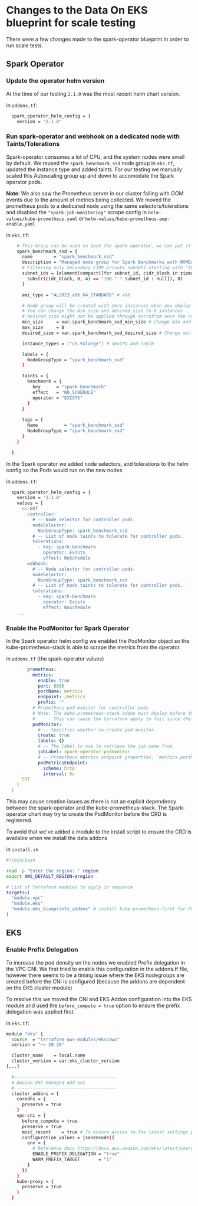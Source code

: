 # Changes to the Data On EKS blueprint for scale testing
There were a few changes made to the spark-operator blueprint in order to run scale tests.

## Spark Operator
### Update the operator helm version
At the time of our testing `2.1.0` was the most recent helm chart version.

in `addons.tf`:
```sh
  spark_operator_helm_config = {
    version = "2.1.0"
```

### Run spark-operator and webhook on a dedicated node with Taints/Tolerations
Spark-operator consumes a lot of CPU, and the system nodes were small by default. 
We reused the `spark_benchmark_ssd` node group in `eks.tf`, updated the instance type and added taints. For our testing we manually scaled this Autoscaling group up and down to accomodate the Spark operator pods.

**Note**: We also saw the Prometheus server in our cluster failing with OOM events due to the amount of metrics being collected. We moved the prometheus pods to a dedicated node using the same selectors/tolerations and disabled the `"spark-job-monitoring"` scrape config in `helm-values/kube-prometheus.yaml` or `helm-values/kube-prometheus-amp-enable.yaml`

in `eks.tf`:
```sh
    # This Group can be used to back the spark operator, we can put it on a stand alone box via to ensure the best performance.
    spark_benchmark_ssd = {
      name        = "spark_benchmark_ssd"
      description = "Managed node group for Spark Benchmarks with NVMEe SSD using x86 or ARM"
      # Filtering only Secondary CIDR private subnets starting with "100.". Subnet IDs where the nodes/node groups will be provisioned
      subnet_ids = [element(compact([for subnet_id, cidr_block in zipmap(module.vpc.private_subnets, module.vpc.private_subnets_cidr_blocks) :
        substr(cidr_block, 0, 4) == "100." ? subnet_id : null]), 0)
      ]

      ami_type = "AL2023_x86_64_STANDARD" # x86

      # Node group will be created with zero instances when you deploy the blueprint.
      # You can change the min_size and desired_size to 6 instances
      # desired_size might not be applied through terrafrom once the node group is created so this needs to be adjusted in AWS Console.
      min_size     = var.spark_benchmark_ssd_min_size # Change min and desired to 6 for running benchmarks
      max_size     = 8
      desired_size = var.spark_benchmark_ssd_desired_size # Change min and desired to 6 for running benchmarks

      instance_types = ["c5.9xlarge"] # 36vCPU and 72GiB

      labels = {
        NodeGroupType = "spark_benchmark_ssd"
      }

      taints = {
        benchmark = {
          key      = "spark-benchmark"
          effect   = "NO_SCHEDULE"
          operator = "EXISTS"
        }
      }      
      
      tags = {
        Name          = "spark_benchmark_ssd"
        NodeGroupType = "spark_benchmark_ssd"
      }
    }

  }

```

In the Spark operator we added node selectors, and tolerations to the helm config so the Pods would run on the new nodes

in `addons.tf`:
```sh
  spark_operator_helm_config = {
    version = "2.1.0"
    values = [
      <<-EOT
        controller:
          # -- Node selector for controller pods.
          nodeSelector:
            NodeGroupType: spark_benchmark_ssd
          # -- List of node taints to tolerate for controller pods.
          tolerations:
            - key: spark-benchmark
              operator: Exists
              effect: NoSchedule
        webhook:
          # -- Node selector for controller pods.
          nodeSelector:
            NodeGroupType: spark_benchmark_ssd
          # -- List of node taints to tolerate for controller pods.
          tolerations:
            - key: spark-benchmark
              operator: Exists
              effect: NoSchedule
    ...
```

### Enable the PodMonitor for Spark Operator
In the Spark operator helm config we enabled the PodMonitor object so the kube-prometheus-stack is able to scrape the metrics from the operator.

in `addons.tf` (the spark-operator values)
```yaml
        prometheus:
          metrics:
            enable: true
            port: 8080
            portName: metrics
            endpoint: /metrics
            prefix: ""
          # Prometheus pod monitor for controller pods
          # Note: The kube-prometheus-stack addon must deploy before the PodMonitor CRD is available.
          #       This can cause the terraform apply to fail since the addons are deployed in parallel
          podMonitor:
            # -- Specifies whether to create pod monitor.
            create: true
            labels: {}
            # -- The label to use to retrieve the job name from
            jobLabel: spark-operator-podmonitor
            # -- Prometheus metrics endpoint properties. `metrics.portName` will be used as a port
            podMetricsEndpoint:
              scheme: http
              interval: 5s
      EOT
    ]
  }
```

This may cause creation issues as there is not an explicit dependency between the spark-operator and the kube-prometheus-stack. The Spark-operator chart may try to create the PodMonitor before the CRD is registered. 

To avoid that we've added a module to the install script to ensure the CRD is available when we install the data addons 

in `install.sh`
```sh
#!/bin/bash

read -p "Enter the region: " region
export AWS_DEFAULT_REGION=$region

# List of Terraform modules to apply in sequence
targets=(
  "module.vpc"
  "module.eks"
  "module.eks_blueprints_addons" # install kube-prometheus-first for PodMonitor CRD
)
```

## EKS 

### Enable Prefix Delegation
To increase the pod density on the nodes we enabled Prefix delegation in the VPC CNI.
We first tried to enable this configuration in the addons.tf file, however there seems to be a timing issue where the EKS nodegroups are created before the CNI is configured (because the addons are dependent on the EKS cluster module)

To resolve this we moved the CNI and EKS Addon configuration into the EKS module and used the `before_compute = true` option to ensure the prefix delegation was applied first.

in `eks.tf`:
```sh
module "eks" {
  source  = "terraform-aws-modules/eks/aws"
  version = "~> 20.26"

  cluster_name    = local.name
  cluster_version = var.eks_cluster_version
[...]

  #---------------------------------------
  # Amazon EKS Managed Add-ons
  #---------------------------------------
  cluster_addons = {
    coredns = {
      preserve = true
    }
    vpc-cni = {
      before_compute = true
      preserve = true
      most_recent    = true # To ensure access to the latest settings provided
      configuration_values = jsonencode({
        env = {
          # Reference docs https://docs.aws.amazon.com/eks/latest/userguide/cni-increase-ip-addresses.html
          ENABLE_PREFIX_DELEGATION = "true"
          WARM_PREFIX_TARGET       = "1"
        }
      })
    }
    kube-proxy = {
      preserve = true
    }
  }
```





